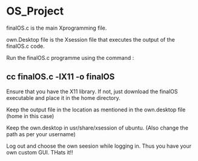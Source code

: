 # OS_Project

finalOS.c is the main Xprogramming file.

own.Desktop file is the Xsession file that executes the output of the finalOS.c code.

Run the finalOS.c programme using the command :

## cc finalOS.c -lX11 -o finalOS

Ensure that you have the X11 library. If not, just download the finalOS executable and place it in the home directory.

Keep the output file in the location as mentioned in the own.desktop file (home in this case)

Keep the own.desktop in  usr/share/xsession of ubuntu. (Also change the path as per your username)

Log out and choose the own seesion while logging in. Thus you have your own custom GUI. THats it!!
